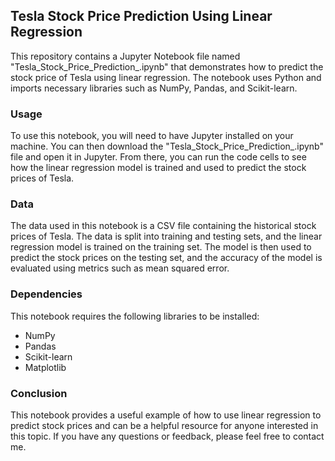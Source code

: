 ## Tesla Stock Price Prediction Using Linear Regression

This repository contains a Jupyter Notebook file named "Tesla_Stock_Price_Prediction_.ipynb" that demonstrates how to predict the stock price of Tesla using linear regression. The notebook uses Python and imports necessary libraries such as NumPy, Pandas, and Scikit-learn.

### Usage

To use this notebook, you will need to have Jupyter installed on your machine. You can then download the "Tesla_Stock_Price_Prediction_.ipynb" file and open it in Jupyter. From there, you can run the code cells to see how the linear regression model is trained and used to predict the stock prices of Tesla.

### Data

The data used in this notebook is a CSV file containing the historical stock prices of Tesla. The data is split into training and testing sets, and the linear regression model is trained on the training set. The model is then used to predict the stock prices on the testing set, and the accuracy of the model is evaluated using metrics such as mean squared error.

### Dependencies

This notebook requires the following libraries to be installed:

- NumPy
- Pandas
- Scikit-learn
- Matplotlib

### Conclusion

This notebook provides a useful example of how to use linear regression to predict stock prices and can be a helpful resource for anyone interested in this topic. If you have any questions or feedback, please feel free to contact me.

